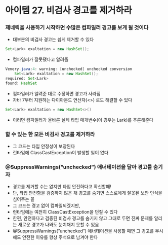 # 아이템 27. 비검사 경고를 제거하라

### 제네릭을 사용하기 시작하면 수많은 컴파일러 경고를 보게 될 것이다

- 대부분의 비검사 경고는 쉽게 제거할 수 있다

```java
Set<Lark> exaltation = new HashSet();
```

- 컴파일러가 잘못됐다고 알려줌

```java
Venery.java:4: warning: [unchecked] unchecked conversion
	Set<Lark> exaltation = new HashSet();
required: Set<Lark>
found: HashSet
```

- 컴파일러가 알려준 대로 수정하면 경고가 사라짐
- 자바 7부터 지원하는 다이아몬드 연산자(<>) 로도 해결할 수 있다

```java
Set<Lark> exaltation = new HashSet<>()
```

- 이러면 컴파일러가 올바른 실제 타입 매개변수(이 경우는 Lark)를 추론해준다

### 할 수 있는 한 모든 비검사 경고를 제거하라

- 그 코드는 타입 안정성이 보장된다
- 런타임에 ClassCastException이 발생할 일이 없다

### @SuppressWarnings(”unchecked”) 애너테이션을 달아 경고를 숨기자

- 경고를 제거할 수는 없지만 타입 안전하다고 확신할때!
- 단, 타입 안전함을 검증하지 않은 채 경고를 숨기면 스스로에게 잘못된 보안 인식을 심어주는 꼴
- 그 코드는 경고 없이 컴파일되겠지만,
- 런타임에는 여전히 ClassCastException을 던질 수 있다
- 한편, 안전하다고 검증된 비검사 경고를 숨기지 않고 그대로 두면 진짜 문제를 알리는 새로운 경고가 나와도 눈치채지 못할 수 있음
- @SuppressWarnings(”unchecked”) 애너테이션을 사용할 때면 그 경고를 무시해도 안전한 이유를 항상 주석으로 남겨야 한다